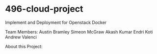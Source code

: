 # 496-cloud-project
Implement and Deployment for Openstack Docker

Team Members:
Austin Bramley
Simeon McGraw
Akash Kumar
Endri Koti
Andrew Valenci

About this Project:
  
